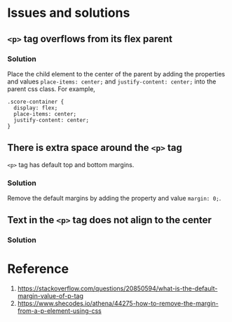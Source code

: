 # Issues and solutions

## `<p>` tag overflows from its flex parent

### Solution
Place the child element to the center of the parent by adding the properties and values `place-items: center;` and  `justify-content: center;` into the parent css class.
For example,
```
.score-container {
  display: flex;
  place-items: center;
  justify-content: center;
}

```



## There is extra space around the `<p>` tag
`<p>` tag has default top and bottom margins.

### Solution
Remove the default margins by adding the property and value `margin: 0;`.



## Text in the `<p>` tag does not align to the center

### Solution




# Reference
1. https://stackoverflow.com/questions/20850594/what-is-the-default-margin-value-of-p-tag
2. https://www.shecodes.io/athena/44275-how-to-remove-the-margin-from-a-p-element-using-css